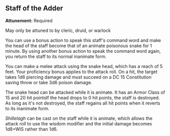## Staff of the Adder

**Attunement:** Required

May only be attuned to by cleric, druid, or warlock

You can use a bonus action to speak this staff's command word and make the head of the staff become that of an animate poisonous snake for 1 minute. By using another bonus action to speak the command word again, you return the staff to its normal inanimate form.

You can make a melee attack using the snake head, which has a reach of 5 feet. Your proficiency bonus applies to the attack roll. On a hit, the target takes 1d6 piercing damage and must succeed on a DC 15 Constitution saving throw or take 3d6 poison damage.

The snake head can be attacked while it is animate. It has an Armor Class of 15 and 20 hit pointsIf the head drops to 0 hit points, the staff is destroyed. As long as it's not destroyed, the staff regains all hit points when it reverts to its inanimate form.

*Shillelagh* can be cast on the staff while it is animate, which allows the attack roll to use the wisdom modifier and the initial damage becomes 1d8+WIS rather than 1d6.
